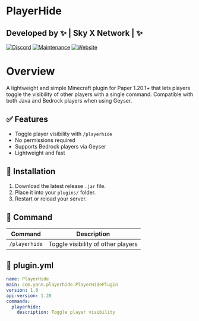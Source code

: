 # PlayerHide
Developed by ✨ | Sky X Network | ✨
-
[![Discord](https://badgen.net/badge/icon/discord?icon=discord&label)](https://discord.gg/pTErYjTh5h)
[![Maintenance](https://img.shields.io/badge/Maintained%3F-yes-green.svg)](https://GitHub.com/Naereen/StrapDown.js/graphs/commit-activity)
[![Website](https://img.shields.io/website-up-down-green-red/http/shields.io.svg)](https://skyxnetwork.net)
# Overview
A lightweight and simple Minecraft plugin for Paper 1.20.1+ that lets players toggle the visibility of other players with a single command. Compatible with both Java and Bedrock players when using Geyser.

## ✅ Features

- Toggle player visibility with `/playerhide`
- No permissions required
- Supports Bedrock players via Geyser
- Lightweight and fast

## 🔧 Installation

1. Download the latest release `.jar` file.
2. Place it into your `plugins/` folder.
3. Restart or reload your server.

## 💬 Command

| Command       | Description                          |
|---------------|--------------------------------------|
| `/playerhide` | Toggle visibility of other players   |

## 📂 plugin.yml

```yaml
name: PlayerHide
main: com.yann.playerhide.PlayerHidePlugin
version: 1.0
api-version: 1.20
commands:
  playerhide:
    description: Toggle player visibility
